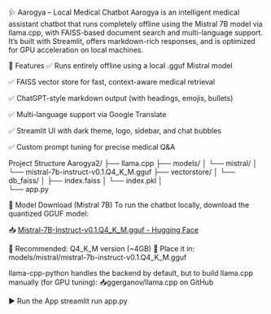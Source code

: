 🩺 Aarogya – Local Medical Chatbot
Aarogya is an intelligent medical assistant chatbot that runs completely offline using the Mistral 7B model via llama.cpp, with FAISS-based document search and multi-language support. It’s built with Streamlit, offers markdown-rich responses, and is optimized for GPU acceleration on local machines.

🚀 Features
✅ Runs entirely offline using a local .gguf Mistral model

✅ FAISS vector store for fast, context-aware medical retrieval

✅ ChatGPT-style markdown output (with headings, emojis, bullets)

✅ Multi-language support via Google Translate

✅ Streamlit UI with dark theme, logo, sidebar, and chat bubbles

✅ Custom prompt tuning for precise medical Q&A

 Project Structure
Aarogya2/
├── llama.cpp
├── models/
│   └── mistral/
│       └── mistral-7b-instruct-v0.1.Q4_K_M.gguf
├── vectorstore/
│   └── db_faiss/
│       ├── index.faiss
│       └── index.pkl
│                   
└── app.py

🧠 Model Download (Mistral 7B)
To run the chatbot locally, download the quantized GGUF model:

📥 [Mistral-7B-Instruct-v0.1.Q4_K_M.gguf - Hugging Face ](https://huggingface.co/TheBloke/Mistral-7B-Instruct-v0.1-GGUF)

🔸 Recommended: Q4_K_M version (~4GB)
🔸 Place it in: models/mistral/mistral-7b-instruct-v0.1.Q4_K_M.gguf

llama-cpp-python handles the backend by default, but to build llama.cpp manually (for GPU tuning):
📥ggerganov/llama.cpp on GitHub

▶️ Run the App
streamlit run app.py
